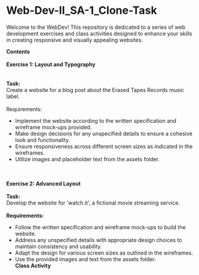 # Web-Dev-II_SA-1_Clone-Task
Welcome to the WebDev! This repository is dedicated to a series of web development exercises and class activities designed to enhance your skills in creating responsive and visually appealing websites.

**Contents**
<br><br>
**Exercise 1: Layout and Typography**
<br><br><br>
**Task:**
<br>
Create a website for a blog post about the Erased Tapes Records music label.
<br><br>
Requirements:
<br>
- Implement the website according to the written specification and wireframe mock-ups provided.
- Make design decisions for any unspecified details to ensure a cohesive look and functionality.
- Ensure responsiveness across different screen sizes as indicated in the wireframes.
- Utilize images and placeholder text from the assets folder.
<br><br><br>

**Exercise 2:  Advanced Layout**
<br><br>
**Task:**
<br>
Develop the website for 'watch.it', a fictional movie streaming service.
<br><br>
**Requirements:**
<br>
- Follow the written specification and wireframe mock-ups to build the website.<br>
- Address any unspecified details with appropriate design choices to maintain consistency and usability.<br>
- Adapt the design for various screen sizes as outlined in the wireframes.<br>
- Use the provided images and text from the assets folder.<br>
**Class Activity**
  
  
